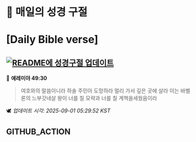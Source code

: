 # 🙏 매일의 성경 구절
# [Daily Bible verse]
## [![README에 성경구절 업데이트](https://github.com/DONGSUKA/first_test/actions/workflows/update-readme-bible.yml/badge.svg)](https://github.com/DONGSUKA/first_test/actions/workflows/update-readme-bible.yml)
<!-- START_BIBLE_VERSE -->
📖 **예레미야 49:30**
> 여호와의 말씀이니라 하솔 주민아 도망하라 멀리 가서 깊은 곳에 살라 이는 바벨론의 느부갓네살 왕이 너를 칠 모략과 너를 칠 계책을세웠음이라

🕊️ _업데이트 시각: 2025-09-01 05:29:52 KST_
  <!-- END_BIBLE_VERSE -->
## GITHUB_ACTION
